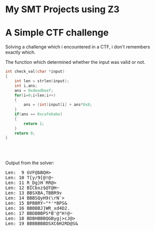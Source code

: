# My SMT Projects using Z3

# A Simple CTF challenge
Solving a challenge which i encountered in a CTF, i don't remembers exactly which.

The function which determined whether the input was valid or not.<br>

```c
int check_val(char *input)
{
	int len = strlen(input);
	int i,ans;
	ans = 0xdeadbeef;
	for(i=0;i<len;i++)
	{
		ans = (int)input[i] + ans*0x8;
	}
	if(ans == 0xcafebabe)
	{
		return 1;
	}
	return 0; 
}
```
<br>
<br>

Output from the solver:<br>
<pre>
Len:  9 GVF@bBQH>
Len: 10 T[y/9[@!@~
Len: 11 R_Dg}H`RR@>
Len: 12 BICbxz$@T@H~
Len: 13 BBSXBA,TBBR9v
Len: 14 BBBSQyH9(\rN`>
Len: 15 BPBBRY~"*'*BPS&
Len: 16 BBBBBJ]WR_xd4D2.
Len: 17 BBDBBBPS*B'@"H!@~
Len: 18 BDBHBBBQGByg|>cJ@>
Len: 19 BBBBBBBDSXC6H2RD@S&
</pre>
